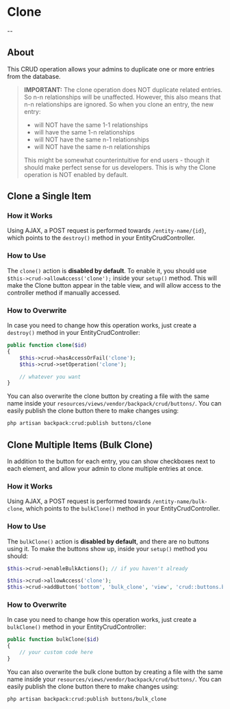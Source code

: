# Clone

--

<a href="about"></a>
## About

This CRUD operation allows your admins to duplicate one or more entries from the database.

>**IMPORTANT:** The clone operation does NOT duplicate related entries. So n-n relationships will be unaffected. However, this also means that n-n relationships are ignored. So when you clone an entry, the new entry:
>- will NOT have the same 1-1 relationships
>- will have the same 1-n relationships
>- will NOT have the same n-1 relationships
>- will NOT have the same n-n relationships
>
>This might be somewhat counterintuitive for end users - though it should make perfect sense for us developers. This is why the Clone operation is NOT enabled by default.

<a href="clone-a-single-item"></a>
## Clone a Single Item

<a href="how-it-works"></a>
### How it Works

Using AJAX, a POST request is performed towards ```/entity-name/{id}```, which points to the ```destroy()``` method in your EntityCrudController.

<a href="enabling"></a>
### How to Use

The ```clone()``` action is **disabled by default**. To enable it, you should use ```$this->crud->allowAccess('clone');``` inside your ```setup()``` method. This will make the Clone button appear in the table view, and will allow access to the controller method if manually accessed.

<a href="how-to-overwrite"></a>
### How to Overwrite

In case you need to change how this operation works, just create a ```destroy()``` method in your EntityCrudController:

```php
public function clone($id)
{
    $this->crud->hasAccessOrFail('clone');
    $this->crud->setOperation('clone');

    // whatever you want
}
```

You can also overwrite the clone button by creating a file with the same name inside your ```resources/views/vendor/backpack/crud/buttons/```. You can easily publish the clone button there to make changes using:

```zsh
php artisan backpack:crud:publish buttons/clone
```

<a href="clone-multiple-items-bulk-clone"></a>
## Clone Multiple Items (Bulk Clone)

In addition to the button for each entry, you can show checkboxes next to each element, and allow your admin to clone multiple entries at once.


<a href="how-it-works"></a>
### How it Works

Using AJAX, a POST request is performed towards ```/entity-name/bulk-clone```, which points to the ```bulkClone()``` method in your EntityCrudController.

<a href="enabling"></a>
### How to Use

The ```bulkClone()``` action is **disabled by default**, and there are no buttons using it. To make the buttons show up, inside your ```setup()``` method you should:

```php
$this->crud->enableBulkActions(); // if you haven't already

$this->crud->allowAccess('clone');
$this->crud->addButton('bottom', 'bulk_clone', 'view', 'crud::buttons.bulk_clone', 'beginning');
```

<a href="how-to-overwrite"></a>
### How to Overwrite

In case you need to change how this operation works, just create a ```bulkClone()``` method in your EntityCrudController:

```php
public function bulkClone($id)
{
    // your custom code here
}
```

You can also overwrite the bulk clone button by creating a file with the same name inside your ```resources/views/vendor/backpack/crud/buttons/```. You can easily publish the clone button there to make changes using:

```zsh
php artisan backpack:crud:publish buttons/bulk_clone
```
